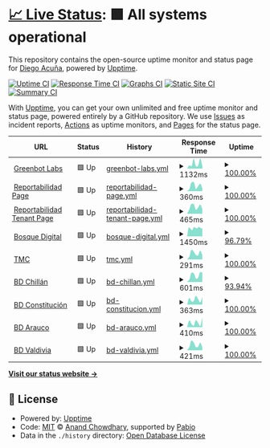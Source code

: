 # [📈 Live Status](https://diegoaces.github.io/greenbot_status): <!--live status--> **🟩 All systems operational**

This repository contains the open-source uptime monitor and status page for [Diego Acuña](https://diegoaces.github.io/greenbot_status), powered by [Upptime](https://github.com/upptime/upptime).

[![Uptime CI](https://github.com/diegoaces/greenbot_status/workflows/Uptime%20CI/badge.svg)](https://github.com/diegoaces/greenbot_status/actions?query=workflow%3A%22Uptime+CI%22)
[![Response Time CI](https://github.com/diegoaces/greenbot_status/workflows/Response%20Time%20CI/badge.svg)](https://github.com/diegoaces/greenbot_status/actions?query=workflow%3A%22Response+Time+CI%22)
[![Graphs CI](https://github.com/diegoaces/greenbot_status/workflows/Graphs%20CI/badge.svg)](https://github.com/diegoaces/greenbot_status/actions?query=workflow%3A%22Graphs+CI%22)
[![Static Site CI](https://github.com/diegoaces/greenbot_status/workflows/Static%20Site%20CI/badge.svg)](https://github.com/diegoaces/greenbot_status/actions?query=workflow%3A%22Static+Site+CI%22)
[![Summary CI](https://github.com/diegoaces/greenbot_status/workflows/Summary%20CI/badge.svg)](https://github.com/diegoaces/greenbot_status/actions?query=workflow%3A%22Summary+CI%22)

With [Upptime](https://upptime.js.org), you can get your own unlimited and free uptime monitor and status page, powered entirely by a GitHub repository. We use [Issues](https://github.com/diegoaces/greenbot_status/issues) as incident reports, [Actions](https://github.com/diegoaces/greenbot_status/actions) as uptime monitors, and [Pages](https://diegoaces.github.io/greenbot_status) for the status page.

<!--start: status pages-->
<!-- This summary is generated by Upptime (https://github.com/upptime/upptime) -->
<!-- Do not edit this manually, your changes will be overwritten -->
<!-- prettier-ignore -->
| URL | Status | History | Response Time | Uptime |
| --- | ------ | ------- | ------------- | ------ |
| <img alt="" src="https://icons.duckduckgo.com/ip3/greenbot.cl.ico" height="13"> [Greenbot Labs](https://greenbot.cl) | 🟩 Up | [greenbot-labs.yml](https://github.com/diegoaces/greenbot_status/commits/HEAD/history/greenbot-labs.yml) | <details><summary><img alt="Response time graph" src="./graphs/greenbot-labs/response-time-week.png" height="20"> 1132ms</summary><br><a href="https://diegoaces.github.io/greenbot_status/history/greenbot-labs"><img alt="Response time 1288" src="https://img.shields.io/endpoint?url=https%3A%2F%2Fraw.githubusercontent.com%2Fdiegoaces%2Fgreenbot_status%2FHEAD%2Fapi%2Fgreenbot-labs%2Fresponse-time.json"></a><br><a href="https://diegoaces.github.io/greenbot_status/history/greenbot-labs"><img alt="24-hour response time 627" src="https://img.shields.io/endpoint?url=https%3A%2F%2Fraw.githubusercontent.com%2Fdiegoaces%2Fgreenbot_status%2FHEAD%2Fapi%2Fgreenbot-labs%2Fresponse-time-day.json"></a><br><a href="https://diegoaces.github.io/greenbot_status/history/greenbot-labs"><img alt="7-day response time 1132" src="https://img.shields.io/endpoint?url=https%3A%2F%2Fraw.githubusercontent.com%2Fdiegoaces%2Fgreenbot_status%2FHEAD%2Fapi%2Fgreenbot-labs%2Fresponse-time-week.json"></a><br><a href="https://diegoaces.github.io/greenbot_status/history/greenbot-labs"><img alt="30-day response time 1505" src="https://img.shields.io/endpoint?url=https%3A%2F%2Fraw.githubusercontent.com%2Fdiegoaces%2Fgreenbot_status%2FHEAD%2Fapi%2Fgreenbot-labs%2Fresponse-time-month.json"></a><br><a href="https://diegoaces.github.io/greenbot_status/history/greenbot-labs"><img alt="1-year response time 1288" src="https://img.shields.io/endpoint?url=https%3A%2F%2Fraw.githubusercontent.com%2Fdiegoaces%2Fgreenbot_status%2FHEAD%2Fapi%2Fgreenbot-labs%2Fresponse-time-year.json"></a></details> | <details><summary><a href="https://diegoaces.github.io/greenbot_status/history/greenbot-labs">100.00%</a></summary><a href="https://diegoaces.github.io/greenbot_status/history/greenbot-labs"><img alt="All-time uptime 99.08%" src="https://img.shields.io/endpoint?url=https%3A%2F%2Fraw.githubusercontent.com%2Fdiegoaces%2Fgreenbot_status%2FHEAD%2Fapi%2Fgreenbot-labs%2Fuptime.json"></a><br><a href="https://diegoaces.github.io/greenbot_status/history/greenbot-labs"><img alt="24-hour uptime 100.00%" src="https://img.shields.io/endpoint?url=https%3A%2F%2Fraw.githubusercontent.com%2Fdiegoaces%2Fgreenbot_status%2FHEAD%2Fapi%2Fgreenbot-labs%2Fuptime-day.json"></a><br><a href="https://diegoaces.github.io/greenbot_status/history/greenbot-labs"><img alt="7-day uptime 100.00%" src="https://img.shields.io/endpoint?url=https%3A%2F%2Fraw.githubusercontent.com%2Fdiegoaces%2Fgreenbot_status%2FHEAD%2Fapi%2Fgreenbot-labs%2Fuptime-week.json"></a><br><a href="https://diegoaces.github.io/greenbot_status/history/greenbot-labs"><img alt="30-day uptime 100.00%" src="https://img.shields.io/endpoint?url=https%3A%2F%2Fraw.githubusercontent.com%2Fdiegoaces%2Fgreenbot_status%2FHEAD%2Fapi%2Fgreenbot-labs%2Fuptime-month.json"></a><br><a href="https://diegoaces.github.io/greenbot_status/history/greenbot-labs"><img alt="1-year uptime 99.08%" src="https://img.shields.io/endpoint?url=https%3A%2F%2Fraw.githubusercontent.com%2Fdiegoaces%2Fgreenbot_status%2FHEAD%2Fapi%2Fgreenbot-labs%2Fuptime-year.json"></a></details>
| <img alt="" src="https://icons.duckduckgo.com/ip3/reportabilidad.cl.ico" height="13"> [Reportabilidad Page](https://reportabilidad.cl) | 🟩 Up | [reportabilidad-page.yml](https://github.com/diegoaces/greenbot_status/commits/HEAD/history/reportabilidad-page.yml) | <details><summary><img alt="Response time graph" src="./graphs/reportabilidad-page/response-time-week.png" height="20"> 360ms</summary><br><a href="https://diegoaces.github.io/greenbot_status/history/reportabilidad-page"><img alt="Response time 347" src="https://img.shields.io/endpoint?url=https%3A%2F%2Fraw.githubusercontent.com%2Fdiegoaces%2Fgreenbot_status%2FHEAD%2Fapi%2Freportabilidad-page%2Fresponse-time.json"></a><br><a href="https://diegoaces.github.io/greenbot_status/history/reportabilidad-page"><img alt="24-hour response time 194" src="https://img.shields.io/endpoint?url=https%3A%2F%2Fraw.githubusercontent.com%2Fdiegoaces%2Fgreenbot_status%2FHEAD%2Fapi%2Freportabilidad-page%2Fresponse-time-day.json"></a><br><a href="https://diegoaces.github.io/greenbot_status/history/reportabilidad-page"><img alt="7-day response time 360" src="https://img.shields.io/endpoint?url=https%3A%2F%2Fraw.githubusercontent.com%2Fdiegoaces%2Fgreenbot_status%2FHEAD%2Fapi%2Freportabilidad-page%2Fresponse-time-week.json"></a><br><a href="https://diegoaces.github.io/greenbot_status/history/reportabilidad-page"><img alt="30-day response time 340" src="https://img.shields.io/endpoint?url=https%3A%2F%2Fraw.githubusercontent.com%2Fdiegoaces%2Fgreenbot_status%2FHEAD%2Fapi%2Freportabilidad-page%2Fresponse-time-month.json"></a><br><a href="https://diegoaces.github.io/greenbot_status/history/reportabilidad-page"><img alt="1-year response time 347" src="https://img.shields.io/endpoint?url=https%3A%2F%2Fraw.githubusercontent.com%2Fdiegoaces%2Fgreenbot_status%2FHEAD%2Fapi%2Freportabilidad-page%2Fresponse-time-year.json"></a></details> | <details><summary><a href="https://diegoaces.github.io/greenbot_status/history/reportabilidad-page">100.00%</a></summary><a href="https://diegoaces.github.io/greenbot_status/history/reportabilidad-page"><img alt="All-time uptime 100.00%" src="https://img.shields.io/endpoint?url=https%3A%2F%2Fraw.githubusercontent.com%2Fdiegoaces%2Fgreenbot_status%2FHEAD%2Fapi%2Freportabilidad-page%2Fuptime.json"></a><br><a href="https://diegoaces.github.io/greenbot_status/history/reportabilidad-page"><img alt="24-hour uptime 100.00%" src="https://img.shields.io/endpoint?url=https%3A%2F%2Fraw.githubusercontent.com%2Fdiegoaces%2Fgreenbot_status%2FHEAD%2Fapi%2Freportabilidad-page%2Fuptime-day.json"></a><br><a href="https://diegoaces.github.io/greenbot_status/history/reportabilidad-page"><img alt="7-day uptime 100.00%" src="https://img.shields.io/endpoint?url=https%3A%2F%2Fraw.githubusercontent.com%2Fdiegoaces%2Fgreenbot_status%2FHEAD%2Fapi%2Freportabilidad-page%2Fuptime-week.json"></a><br><a href="https://diegoaces.github.io/greenbot_status/history/reportabilidad-page"><img alt="30-day uptime 100.00%" src="https://img.shields.io/endpoint?url=https%3A%2F%2Fraw.githubusercontent.com%2Fdiegoaces%2Fgreenbot_status%2FHEAD%2Fapi%2Freportabilidad-page%2Fuptime-month.json"></a><br><a href="https://diegoaces.github.io/greenbot_status/history/reportabilidad-page"><img alt="1-year uptime 100.00%" src="https://img.shields.io/endpoint?url=https%3A%2F%2Fraw.githubusercontent.com%2Fdiegoaces%2Fgreenbot_status%2FHEAD%2Fapi%2Freportabilidad-page%2Fuptime-year.json"></a></details>
| <img alt="" src="https://icons.duckduckgo.com/ip3/public.reportabilidad.cl.ico" height="13"> [Reportabilidad Tenant Page](https://public.reportabilidad.cl) | 🟩 Up | [reportabilidad-tenant-page.yml](https://github.com/diegoaces/greenbot_status/commits/HEAD/history/reportabilidad-tenant-page.yml) | <details><summary><img alt="Response time graph" src="./graphs/reportabilidad-tenant-page/response-time-week.png" height="20"> 465ms</summary><br><a href="https://diegoaces.github.io/greenbot_status/history/reportabilidad-tenant-page"><img alt="Response time 498" src="https://img.shields.io/endpoint?url=https%3A%2F%2Fraw.githubusercontent.com%2Fdiegoaces%2Fgreenbot_status%2FHEAD%2Fapi%2Freportabilidad-tenant-page%2Fresponse-time.json"></a><br><a href="https://diegoaces.github.io/greenbot_status/history/reportabilidad-tenant-page"><img alt="24-hour response time 309" src="https://img.shields.io/endpoint?url=https%3A%2F%2Fraw.githubusercontent.com%2Fdiegoaces%2Fgreenbot_status%2FHEAD%2Fapi%2Freportabilidad-tenant-page%2Fresponse-time-day.json"></a><br><a href="https://diegoaces.github.io/greenbot_status/history/reportabilidad-tenant-page"><img alt="7-day response time 465" src="https://img.shields.io/endpoint?url=https%3A%2F%2Fraw.githubusercontent.com%2Fdiegoaces%2Fgreenbot_status%2FHEAD%2Fapi%2Freportabilidad-tenant-page%2Fresponse-time-week.json"></a><br><a href="https://diegoaces.github.io/greenbot_status/history/reportabilidad-tenant-page"><img alt="30-day response time 568" src="https://img.shields.io/endpoint?url=https%3A%2F%2Fraw.githubusercontent.com%2Fdiegoaces%2Fgreenbot_status%2FHEAD%2Fapi%2Freportabilidad-tenant-page%2Fresponse-time-month.json"></a><br><a href="https://diegoaces.github.io/greenbot_status/history/reportabilidad-tenant-page"><img alt="1-year response time 498" src="https://img.shields.io/endpoint?url=https%3A%2F%2Fraw.githubusercontent.com%2Fdiegoaces%2Fgreenbot_status%2FHEAD%2Fapi%2Freportabilidad-tenant-page%2Fresponse-time-year.json"></a></details> | <details><summary><a href="https://diegoaces.github.io/greenbot_status/history/reportabilidad-tenant-page">100.00%</a></summary><a href="https://diegoaces.github.io/greenbot_status/history/reportabilidad-tenant-page"><img alt="All-time uptime 100.00%" src="https://img.shields.io/endpoint?url=https%3A%2F%2Fraw.githubusercontent.com%2Fdiegoaces%2Fgreenbot_status%2FHEAD%2Fapi%2Freportabilidad-tenant-page%2Fuptime.json"></a><br><a href="https://diegoaces.github.io/greenbot_status/history/reportabilidad-tenant-page"><img alt="24-hour uptime 100.00%" src="https://img.shields.io/endpoint?url=https%3A%2F%2Fraw.githubusercontent.com%2Fdiegoaces%2Fgreenbot_status%2FHEAD%2Fapi%2Freportabilidad-tenant-page%2Fuptime-day.json"></a><br><a href="https://diegoaces.github.io/greenbot_status/history/reportabilidad-tenant-page"><img alt="7-day uptime 100.00%" src="https://img.shields.io/endpoint?url=https%3A%2F%2Fraw.githubusercontent.com%2Fdiegoaces%2Fgreenbot_status%2FHEAD%2Fapi%2Freportabilidad-tenant-page%2Fuptime-week.json"></a><br><a href="https://diegoaces.github.io/greenbot_status/history/reportabilidad-tenant-page"><img alt="30-day uptime 100.00%" src="https://img.shields.io/endpoint?url=https%3A%2F%2Fraw.githubusercontent.com%2Fdiegoaces%2Fgreenbot_status%2FHEAD%2Fapi%2Freportabilidad-tenant-page%2Fuptime-month.json"></a><br><a href="https://diegoaces.github.io/greenbot_status/history/reportabilidad-tenant-page"><img alt="1-year uptime 100.00%" src="https://img.shields.io/endpoint?url=https%3A%2F%2Fraw.githubusercontent.com%2Fdiegoaces%2Fgreenbot_status%2FHEAD%2Fapi%2Freportabilidad-tenant-page%2Fuptime-year.json"></a></details>
| <img alt="" src="https://icons.duckduckgo.com/ip3/bosquedigital.cl.ico" height="13"> [Bosque Digital](https://bosquedigital.cl) | 🟩 Up | [bosque-digital.yml](https://github.com/diegoaces/greenbot_status/commits/HEAD/history/bosque-digital.yml) | <details><summary><img alt="Response time graph" src="./graphs/bosque-digital/response-time-week.png" height="20"> 1450ms</summary><br><a href="https://diegoaces.github.io/greenbot_status/history/bosque-digital"><img alt="Response time 1484" src="https://img.shields.io/endpoint?url=https%3A%2F%2Fraw.githubusercontent.com%2Fdiegoaces%2Fgreenbot_status%2FHEAD%2Fapi%2Fbosque-digital%2Fresponse-time.json"></a><br><a href="https://diegoaces.github.io/greenbot_status/history/bosque-digital"><img alt="24-hour response time 1517" src="https://img.shields.io/endpoint?url=https%3A%2F%2Fraw.githubusercontent.com%2Fdiegoaces%2Fgreenbot_status%2FHEAD%2Fapi%2Fbosque-digital%2Fresponse-time-day.json"></a><br><a href="https://diegoaces.github.io/greenbot_status/history/bosque-digital"><img alt="7-day response time 1450" src="https://img.shields.io/endpoint?url=https%3A%2F%2Fraw.githubusercontent.com%2Fdiegoaces%2Fgreenbot_status%2FHEAD%2Fapi%2Fbosque-digital%2Fresponse-time-week.json"></a><br><a href="https://diegoaces.github.io/greenbot_status/history/bosque-digital"><img alt="30-day response time 1474" src="https://img.shields.io/endpoint?url=https%3A%2F%2Fraw.githubusercontent.com%2Fdiegoaces%2Fgreenbot_status%2FHEAD%2Fapi%2Fbosque-digital%2Fresponse-time-month.json"></a><br><a href="https://diegoaces.github.io/greenbot_status/history/bosque-digital"><img alt="1-year response time 1484" src="https://img.shields.io/endpoint?url=https%3A%2F%2Fraw.githubusercontent.com%2Fdiegoaces%2Fgreenbot_status%2FHEAD%2Fapi%2Fbosque-digital%2Fresponse-time-year.json"></a></details> | <details><summary><a href="https://diegoaces.github.io/greenbot_status/history/bosque-digital">96.79%</a></summary><a href="https://diegoaces.github.io/greenbot_status/history/bosque-digital"><img alt="All-time uptime 99.47%" src="https://img.shields.io/endpoint?url=https%3A%2F%2Fraw.githubusercontent.com%2Fdiegoaces%2Fgreenbot_status%2FHEAD%2Fapi%2Fbosque-digital%2Fuptime.json"></a><br><a href="https://diegoaces.github.io/greenbot_status/history/bosque-digital"><img alt="24-hour uptime 77.51%" src="https://img.shields.io/endpoint?url=https%3A%2F%2Fraw.githubusercontent.com%2Fdiegoaces%2Fgreenbot_status%2FHEAD%2Fapi%2Fbosque-digital%2Fuptime-day.json"></a><br><a href="https://diegoaces.github.io/greenbot_status/history/bosque-digital"><img alt="7-day uptime 96.79%" src="https://img.shields.io/endpoint?url=https%3A%2F%2Fraw.githubusercontent.com%2Fdiegoaces%2Fgreenbot_status%2FHEAD%2Fapi%2Fbosque-digital%2Fuptime-week.json"></a><br><a href="https://diegoaces.github.io/greenbot_status/history/bosque-digital"><img alt="30-day uptime 99.26%" src="https://img.shields.io/endpoint?url=https%3A%2F%2Fraw.githubusercontent.com%2Fdiegoaces%2Fgreenbot_status%2FHEAD%2Fapi%2Fbosque-digital%2Fuptime-month.json"></a><br><a href="https://diegoaces.github.io/greenbot_status/history/bosque-digital"><img alt="1-year uptime 99.47%" src="https://img.shields.io/endpoint?url=https%3A%2F%2Fraw.githubusercontent.com%2Fdiegoaces%2Fgreenbot_status%2FHEAD%2Fapi%2Fbosque-digital%2Fuptime-year.json"></a></details>
| <img alt="" src="https://icons.duckduckgo.com/ip3/tmcforestal.cl.ico" height="13"> [TMC](https://tmcforestal.cl) | 🟩 Up | [tmc.yml](https://github.com/diegoaces/greenbot_status/commits/HEAD/history/tmc.yml) | <details><summary><img alt="Response time graph" src="./graphs/tmc/response-time-week.png" height="20"> 291ms</summary><br><a href="https://diegoaces.github.io/greenbot_status/history/tmc"><img alt="Response time 644" src="https://img.shields.io/endpoint?url=https%3A%2F%2Fraw.githubusercontent.com%2Fdiegoaces%2Fgreenbot_status%2FHEAD%2Fapi%2Ftmc%2Fresponse-time.json"></a><br><a href="https://diegoaces.github.io/greenbot_status/history/tmc"><img alt="24-hour response time 210" src="https://img.shields.io/endpoint?url=https%3A%2F%2Fraw.githubusercontent.com%2Fdiegoaces%2Fgreenbot_status%2FHEAD%2Fapi%2Ftmc%2Fresponse-time-day.json"></a><br><a href="https://diegoaces.github.io/greenbot_status/history/tmc"><img alt="7-day response time 291" src="https://img.shields.io/endpoint?url=https%3A%2F%2Fraw.githubusercontent.com%2Fdiegoaces%2Fgreenbot_status%2FHEAD%2Fapi%2Ftmc%2Fresponse-time-week.json"></a><br><a href="https://diegoaces.github.io/greenbot_status/history/tmc"><img alt="30-day response time 985" src="https://img.shields.io/endpoint?url=https%3A%2F%2Fraw.githubusercontent.com%2Fdiegoaces%2Fgreenbot_status%2FHEAD%2Fapi%2Ftmc%2Fresponse-time-month.json"></a><br><a href="https://diegoaces.github.io/greenbot_status/history/tmc"><img alt="1-year response time 644" src="https://img.shields.io/endpoint?url=https%3A%2F%2Fraw.githubusercontent.com%2Fdiegoaces%2Fgreenbot_status%2FHEAD%2Fapi%2Ftmc%2Fresponse-time-year.json"></a></details> | <details><summary><a href="https://diegoaces.github.io/greenbot_status/history/tmc">100.00%</a></summary><a href="https://diegoaces.github.io/greenbot_status/history/tmc"><img alt="All-time uptime 100.00%" src="https://img.shields.io/endpoint?url=https%3A%2F%2Fraw.githubusercontent.com%2Fdiegoaces%2Fgreenbot_status%2FHEAD%2Fapi%2Ftmc%2Fuptime.json"></a><br><a href="https://diegoaces.github.io/greenbot_status/history/tmc"><img alt="24-hour uptime 100.00%" src="https://img.shields.io/endpoint?url=https%3A%2F%2Fraw.githubusercontent.com%2Fdiegoaces%2Fgreenbot_status%2FHEAD%2Fapi%2Ftmc%2Fuptime-day.json"></a><br><a href="https://diegoaces.github.io/greenbot_status/history/tmc"><img alt="7-day uptime 100.00%" src="https://img.shields.io/endpoint?url=https%3A%2F%2Fraw.githubusercontent.com%2Fdiegoaces%2Fgreenbot_status%2FHEAD%2Fapi%2Ftmc%2Fuptime-week.json"></a><br><a href="https://diegoaces.github.io/greenbot_status/history/tmc"><img alt="30-day uptime 100.00%" src="https://img.shields.io/endpoint?url=https%3A%2F%2Fraw.githubusercontent.com%2Fdiegoaces%2Fgreenbot_status%2FHEAD%2Fapi%2Ftmc%2Fuptime-month.json"></a><br><a href="https://diegoaces.github.io/greenbot_status/history/tmc"><img alt="1-year uptime 100.00%" src="https://img.shields.io/endpoint?url=https%3A%2F%2Fraw.githubusercontent.com%2Fdiegoaces%2Fgreenbot_status%2FHEAD%2Fapi%2Ftmc%2Fuptime-year.json"></a></details>
| <img alt="" src="https://icons.duckduckgo.com/ip3/mosaicos.bosquedigital.cl.ico" height="13"> [BD Chillán](https://mosaicos.bosquedigital.cl) | 🟩 Up | [bd-chillan.yml](https://github.com/diegoaces/greenbot_status/commits/HEAD/history/bd-chillan.yml) | <details><summary><img alt="Response time graph" src="./graphs/bd-chillan/response-time-week.png" height="20"> 601ms</summary><br><a href="https://diegoaces.github.io/greenbot_status/history/bd-chillan"><img alt="Response time 403" src="https://img.shields.io/endpoint?url=https%3A%2F%2Fraw.githubusercontent.com%2Fdiegoaces%2Fgreenbot_status%2FHEAD%2Fapi%2Fbd-chillan%2Fresponse-time.json"></a><br><a href="https://diegoaces.github.io/greenbot_status/history/bd-chillan"><img alt="24-hour response time 1107" src="https://img.shields.io/endpoint?url=https%3A%2F%2Fraw.githubusercontent.com%2Fdiegoaces%2Fgreenbot_status%2FHEAD%2Fapi%2Fbd-chillan%2Fresponse-time-day.json"></a><br><a href="https://diegoaces.github.io/greenbot_status/history/bd-chillan"><img alt="7-day response time 601" src="https://img.shields.io/endpoint?url=https%3A%2F%2Fraw.githubusercontent.com%2Fdiegoaces%2Fgreenbot_status%2FHEAD%2Fapi%2Fbd-chillan%2Fresponse-time-week.json"></a><br><a href="https://diegoaces.github.io/greenbot_status/history/bd-chillan"><img alt="30-day response time 433" src="https://img.shields.io/endpoint?url=https%3A%2F%2Fraw.githubusercontent.com%2Fdiegoaces%2Fgreenbot_status%2FHEAD%2Fapi%2Fbd-chillan%2Fresponse-time-month.json"></a><br><a href="https://diegoaces.github.io/greenbot_status/history/bd-chillan"><img alt="1-year response time 403" src="https://img.shields.io/endpoint?url=https%3A%2F%2Fraw.githubusercontent.com%2Fdiegoaces%2Fgreenbot_status%2FHEAD%2Fapi%2Fbd-chillan%2Fresponse-time-year.json"></a></details> | <details><summary><a href="https://diegoaces.github.io/greenbot_status/history/bd-chillan">93.94%</a></summary><a href="https://diegoaces.github.io/greenbot_status/history/bd-chillan"><img alt="All-time uptime 94.77%" src="https://img.shields.io/endpoint?url=https%3A%2F%2Fraw.githubusercontent.com%2Fdiegoaces%2Fgreenbot_status%2FHEAD%2Fapi%2Fbd-chillan%2Fuptime.json"></a><br><a href="https://diegoaces.github.io/greenbot_status/history/bd-chillan"><img alt="24-hour uptime 57.58%" src="https://img.shields.io/endpoint?url=https%3A%2F%2Fraw.githubusercontent.com%2Fdiegoaces%2Fgreenbot_status%2FHEAD%2Fapi%2Fbd-chillan%2Fuptime-day.json"></a><br><a href="https://diegoaces.github.io/greenbot_status/history/bd-chillan"><img alt="7-day uptime 93.94%" src="https://img.shields.io/endpoint?url=https%3A%2F%2Fraw.githubusercontent.com%2Fdiegoaces%2Fgreenbot_status%2FHEAD%2Fapi%2Fbd-chillan%2Fuptime-week.json"></a><br><a href="https://diegoaces.github.io/greenbot_status/history/bd-chillan"><img alt="30-day uptime 98.61%" src="https://img.shields.io/endpoint?url=https%3A%2F%2Fraw.githubusercontent.com%2Fdiegoaces%2Fgreenbot_status%2FHEAD%2Fapi%2Fbd-chillan%2Fuptime-month.json"></a><br><a href="https://diegoaces.github.io/greenbot_status/history/bd-chillan"><img alt="1-year uptime 94.77%" src="https://img.shields.io/endpoint?url=https%3A%2F%2Fraw.githubusercontent.com%2Fdiegoaces%2Fgreenbot_status%2FHEAD%2Fapi%2Fbd-chillan%2Fuptime-year.json"></a></details>
| <img alt="" src="https://icons.duckduckgo.com/ip3/drone.bosquedigital.cl.ico" height="13"> [BD Constitución](https://drone.bosquedigital.cl) | 🟩 Up | [bd-constitucion.yml](https://github.com/diegoaces/greenbot_status/commits/HEAD/history/bd-constitucion.yml) | <details><summary><img alt="Response time graph" src="./graphs/bd-constitucion/response-time-week.png" height="20"> 363ms</summary><br><a href="https://diegoaces.github.io/greenbot_status/history/bd-constitucion"><img alt="Response time 432" src="https://img.shields.io/endpoint?url=https%3A%2F%2Fraw.githubusercontent.com%2Fdiegoaces%2Fgreenbot_status%2FHEAD%2Fapi%2Fbd-constitucion%2Fresponse-time.json"></a><br><a href="https://diegoaces.github.io/greenbot_status/history/bd-constitucion"><img alt="24-hour response time 508" src="https://img.shields.io/endpoint?url=https%3A%2F%2Fraw.githubusercontent.com%2Fdiegoaces%2Fgreenbot_status%2FHEAD%2Fapi%2Fbd-constitucion%2Fresponse-time-day.json"></a><br><a href="https://diegoaces.github.io/greenbot_status/history/bd-constitucion"><img alt="7-day response time 363" src="https://img.shields.io/endpoint?url=https%3A%2F%2Fraw.githubusercontent.com%2Fdiegoaces%2Fgreenbot_status%2FHEAD%2Fapi%2Fbd-constitucion%2Fresponse-time-week.json"></a><br><a href="https://diegoaces.github.io/greenbot_status/history/bd-constitucion"><img alt="30-day response time 395" src="https://img.shields.io/endpoint?url=https%3A%2F%2Fraw.githubusercontent.com%2Fdiegoaces%2Fgreenbot_status%2FHEAD%2Fapi%2Fbd-constitucion%2Fresponse-time-month.json"></a><br><a href="https://diegoaces.github.io/greenbot_status/history/bd-constitucion"><img alt="1-year response time 432" src="https://img.shields.io/endpoint?url=https%3A%2F%2Fraw.githubusercontent.com%2Fdiegoaces%2Fgreenbot_status%2FHEAD%2Fapi%2Fbd-constitucion%2Fresponse-time-year.json"></a></details> | <details><summary><a href="https://diegoaces.github.io/greenbot_status/history/bd-constitucion">100.00%</a></summary><a href="https://diegoaces.github.io/greenbot_status/history/bd-constitucion"><img alt="All-time uptime 100.00%" src="https://img.shields.io/endpoint?url=https%3A%2F%2Fraw.githubusercontent.com%2Fdiegoaces%2Fgreenbot_status%2FHEAD%2Fapi%2Fbd-constitucion%2Fuptime.json"></a><br><a href="https://diegoaces.github.io/greenbot_status/history/bd-constitucion"><img alt="24-hour uptime 100.00%" src="https://img.shields.io/endpoint?url=https%3A%2F%2Fraw.githubusercontent.com%2Fdiegoaces%2Fgreenbot_status%2FHEAD%2Fapi%2Fbd-constitucion%2Fuptime-day.json"></a><br><a href="https://diegoaces.github.io/greenbot_status/history/bd-constitucion"><img alt="7-day uptime 100.00%" src="https://img.shields.io/endpoint?url=https%3A%2F%2Fraw.githubusercontent.com%2Fdiegoaces%2Fgreenbot_status%2FHEAD%2Fapi%2Fbd-constitucion%2Fuptime-week.json"></a><br><a href="https://diegoaces.github.io/greenbot_status/history/bd-constitucion"><img alt="30-day uptime 100.00%" src="https://img.shields.io/endpoint?url=https%3A%2F%2Fraw.githubusercontent.com%2Fdiegoaces%2Fgreenbot_status%2FHEAD%2Fapi%2Fbd-constitucion%2Fuptime-month.json"></a><br><a href="https://diegoaces.github.io/greenbot_status/history/bd-constitucion"><img alt="1-year uptime 100.00%" src="https://img.shields.io/endpoint?url=https%3A%2F%2Fraw.githubusercontent.com%2Fdiegoaces%2Fgreenbot_status%2FHEAD%2Fapi%2Fbd-constitucion%2Fuptime-year.json"></a></details>
| <img alt="" src="https://icons.duckduckgo.com/ip3/sgm.bosquedigital.cl.ico" height="13"> [BD Arauco](https://sgm.bosquedigital.cl) | 🟩 Up | [bd-arauco.yml](https://github.com/diegoaces/greenbot_status/commits/HEAD/history/bd-arauco.yml) | <details><summary><img alt="Response time graph" src="./graphs/bd-arauco/response-time-week.png" height="20"> 410ms</summary><br><a href="https://diegoaces.github.io/greenbot_status/history/bd-arauco"><img alt="Response time 462" src="https://img.shields.io/endpoint?url=https%3A%2F%2Fraw.githubusercontent.com%2Fdiegoaces%2Fgreenbot_status%2FHEAD%2Fapi%2Fbd-arauco%2Fresponse-time.json"></a><br><a href="https://diegoaces.github.io/greenbot_status/history/bd-arauco"><img alt="24-hour response time 835" src="https://img.shields.io/endpoint?url=https%3A%2F%2Fraw.githubusercontent.com%2Fdiegoaces%2Fgreenbot_status%2FHEAD%2Fapi%2Fbd-arauco%2Fresponse-time-day.json"></a><br><a href="https://diegoaces.github.io/greenbot_status/history/bd-arauco"><img alt="7-day response time 410" src="https://img.shields.io/endpoint?url=https%3A%2F%2Fraw.githubusercontent.com%2Fdiegoaces%2Fgreenbot_status%2FHEAD%2Fapi%2Fbd-arauco%2Fresponse-time-week.json"></a><br><a href="https://diegoaces.github.io/greenbot_status/history/bd-arauco"><img alt="30-day response time 434" src="https://img.shields.io/endpoint?url=https%3A%2F%2Fraw.githubusercontent.com%2Fdiegoaces%2Fgreenbot_status%2FHEAD%2Fapi%2Fbd-arauco%2Fresponse-time-month.json"></a><br><a href="https://diegoaces.github.io/greenbot_status/history/bd-arauco"><img alt="1-year response time 462" src="https://img.shields.io/endpoint?url=https%3A%2F%2Fraw.githubusercontent.com%2Fdiegoaces%2Fgreenbot_status%2FHEAD%2Fapi%2Fbd-arauco%2Fresponse-time-year.json"></a></details> | <details><summary><a href="https://diegoaces.github.io/greenbot_status/history/bd-arauco">100.00%</a></summary><a href="https://diegoaces.github.io/greenbot_status/history/bd-arauco"><img alt="All-time uptime 99.85%" src="https://img.shields.io/endpoint?url=https%3A%2F%2Fraw.githubusercontent.com%2Fdiegoaces%2Fgreenbot_status%2FHEAD%2Fapi%2Fbd-arauco%2Fuptime.json"></a><br><a href="https://diegoaces.github.io/greenbot_status/history/bd-arauco"><img alt="24-hour uptime 100.00%" src="https://img.shields.io/endpoint?url=https%3A%2F%2Fraw.githubusercontent.com%2Fdiegoaces%2Fgreenbot_status%2FHEAD%2Fapi%2Fbd-arauco%2Fuptime-day.json"></a><br><a href="https://diegoaces.github.io/greenbot_status/history/bd-arauco"><img alt="7-day uptime 100.00%" src="https://img.shields.io/endpoint?url=https%3A%2F%2Fraw.githubusercontent.com%2Fdiegoaces%2Fgreenbot_status%2FHEAD%2Fapi%2Fbd-arauco%2Fuptime-week.json"></a><br><a href="https://diegoaces.github.io/greenbot_status/history/bd-arauco"><img alt="30-day uptime 100.00%" src="https://img.shields.io/endpoint?url=https%3A%2F%2Fraw.githubusercontent.com%2Fdiegoaces%2Fgreenbot_status%2FHEAD%2Fapi%2Fbd-arauco%2Fuptime-month.json"></a><br><a href="https://diegoaces.github.io/greenbot_status/history/bd-arauco"><img alt="1-year uptime 99.85%" src="https://img.shields.io/endpoint?url=https%3A%2F%2Fraw.githubusercontent.com%2Fdiegoaces%2Fgreenbot_status%2FHEAD%2Fapi%2Fbd-arauco%2Fuptime-year.json"></a></details>
| <img alt="" src="https://icons.duckduckgo.com/ip3/sgm-valdivia.bosquedigital.cl.ico" height="13"> [BD Valdivia](https://sgm-valdivia.bosquedigital.cl) | 🟩 Up | [bd-valdivia.yml](https://github.com/diegoaces/greenbot_status/commits/HEAD/history/bd-valdivia.yml) | <details><summary><img alt="Response time graph" src="./graphs/bd-valdivia/response-time-week.png" height="20"> 421ms</summary><br><a href="https://diegoaces.github.io/greenbot_status/history/bd-valdivia"><img alt="Response time 356" src="https://img.shields.io/endpoint?url=https%3A%2F%2Fraw.githubusercontent.com%2Fdiegoaces%2Fgreenbot_status%2FHEAD%2Fapi%2Fbd-valdivia%2Fresponse-time.json"></a><br><a href="https://diegoaces.github.io/greenbot_status/history/bd-valdivia"><img alt="24-hour response time 232" src="https://img.shields.io/endpoint?url=https%3A%2F%2Fraw.githubusercontent.com%2Fdiegoaces%2Fgreenbot_status%2FHEAD%2Fapi%2Fbd-valdivia%2Fresponse-time-day.json"></a><br><a href="https://diegoaces.github.io/greenbot_status/history/bd-valdivia"><img alt="7-day response time 421" src="https://img.shields.io/endpoint?url=https%3A%2F%2Fraw.githubusercontent.com%2Fdiegoaces%2Fgreenbot_status%2FHEAD%2Fapi%2Fbd-valdivia%2Fresponse-time-week.json"></a><br><a href="https://diegoaces.github.io/greenbot_status/history/bd-valdivia"><img alt="30-day response time 350" src="https://img.shields.io/endpoint?url=https%3A%2F%2Fraw.githubusercontent.com%2Fdiegoaces%2Fgreenbot_status%2FHEAD%2Fapi%2Fbd-valdivia%2Fresponse-time-month.json"></a><br><a href="https://diegoaces.github.io/greenbot_status/history/bd-valdivia"><img alt="1-year response time 356" src="https://img.shields.io/endpoint?url=https%3A%2F%2Fraw.githubusercontent.com%2Fdiegoaces%2Fgreenbot_status%2FHEAD%2Fapi%2Fbd-valdivia%2Fresponse-time-year.json"></a></details> | <details><summary><a href="https://diegoaces.github.io/greenbot_status/history/bd-valdivia">100.00%</a></summary><a href="https://diegoaces.github.io/greenbot_status/history/bd-valdivia"><img alt="All-time uptime 100.00%" src="https://img.shields.io/endpoint?url=https%3A%2F%2Fraw.githubusercontent.com%2Fdiegoaces%2Fgreenbot_status%2FHEAD%2Fapi%2Fbd-valdivia%2Fuptime.json"></a><br><a href="https://diegoaces.github.io/greenbot_status/history/bd-valdivia"><img alt="24-hour uptime 100.00%" src="https://img.shields.io/endpoint?url=https%3A%2F%2Fraw.githubusercontent.com%2Fdiegoaces%2Fgreenbot_status%2FHEAD%2Fapi%2Fbd-valdivia%2Fuptime-day.json"></a><br><a href="https://diegoaces.github.io/greenbot_status/history/bd-valdivia"><img alt="7-day uptime 100.00%" src="https://img.shields.io/endpoint?url=https%3A%2F%2Fraw.githubusercontent.com%2Fdiegoaces%2Fgreenbot_status%2FHEAD%2Fapi%2Fbd-valdivia%2Fuptime-week.json"></a><br><a href="https://diegoaces.github.io/greenbot_status/history/bd-valdivia"><img alt="30-day uptime 100.00%" src="https://img.shields.io/endpoint?url=https%3A%2F%2Fraw.githubusercontent.com%2Fdiegoaces%2Fgreenbot_status%2FHEAD%2Fapi%2Fbd-valdivia%2Fuptime-month.json"></a><br><a href="https://diegoaces.github.io/greenbot_status/history/bd-valdivia"><img alt="1-year uptime 100.00%" src="https://img.shields.io/endpoint?url=https%3A%2F%2Fraw.githubusercontent.com%2Fdiegoaces%2Fgreenbot_status%2FHEAD%2Fapi%2Fbd-valdivia%2Fuptime-year.json"></a></details>

<!--end: status pages-->

[**Visit our status website →**](https://diegoaces.github.io/greenbot_status)

## 📄 License

- Powered by: [Upptime](https://github.com/upptime/upptime)
- Code: [MIT](./LICENSE) © [Anand Chowdhary](https://anandchowdhary.com), supported by [Pabio](https://pabio.com)
- Data in the `./history` directory: [Open Database License](https://opendatacommons.org/licenses/odbl/1-0/)
